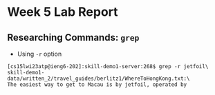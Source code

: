 # Week 5 Lab Report
## Researching Commands: `grep`
- Using `-r` option
```
[cs15lwi23atp@ieng6-202]:skill-demo1-server:268$ grep -r jetfoil\
skill-demo1-data/written_2/travel_guides/berlitz1/WhereToHongKong.txt:\        
The easiest way to get to Macau is by jetfoil, operated by
```
